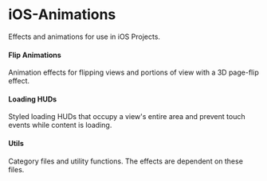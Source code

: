 iOS-Animations
==============

Effects and animations for use in iOS Projects.

#### Flip Animations

Animation effects for flipping views and portions of view with a 3D page-flip effect.

#### Loading HUDs

Styled loading HUDs that occupy a view's entire area and prevent touch events while content is loading.

#### Utils

Category files and utility functions. The effects are dependent on these files.
